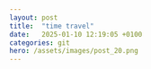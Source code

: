 ```yaml
---
layout: post
title:  "time travel"
date:   2025-01-10 12:19:05 +0100
categories: git
hero: /assets/images/post_20.png
---
```


